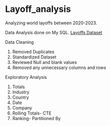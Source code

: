 # Layoff_analysis
Analyzing world layoffs between 2020-2023.

Data Analysis done on My SQL.
[Layoffs Dataset ](https://www.kaggle.com/datasets/swaptr/layoffs-2022)

Data Cleaning
  1. Removed Duplicates
  2. Standardized Dataset
  3. Reviewed Null and blank values
  4. Removed any unnecessary columns and rows

Exploratory Analysis
  1. Totals
  2. Industry
  3. Country
  4. Date
  5. Company
  6. Rolling Totals- CTE
  7. Ranking- Partitioned By
    
